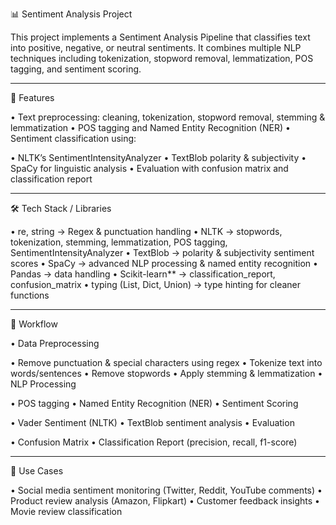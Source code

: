 📊 Sentiment Analysis Project

This project implements a Sentiment Analysis Pipeline that classifies text into positive, negative, or neutral sentiments.
It combines multiple NLP techniques including tokenization, stopword removal, lemmatization, POS tagging, and sentiment scoring.

---

 🚀 Features

• Text preprocessing: cleaning, tokenization, stopword removal, stemming & lemmatization
• POS tagging and Named Entity Recognition (NER)
• Sentiment classification using:

  • NLTK’s SentimentIntensityAnalyzer
  • TextBlob polarity & subjectivity
  • SpaCy for linguistic analysis
• Evaluation with confusion matrix and classification report

---

 🛠 Tech Stack / Libraries

• re, string → Regex & punctuation handling
• NLTK → stopwords, tokenization, stemming, lemmatization, POS tagging, SentimentIntensityAnalyzer
• TextBlob → polarity & subjectivity sentiment scores
• SpaCy → advanced NLP processing & named entity recognition
• Pandas → data handling
• Scikit-learn** → classification\_report, confusion\_matrix
• typing (List, Dict, Union) → type hinting for cleaner functions

---

 🔎 Workflow

• Data Preprocessing

  • Remove punctuation & special characters using regex
  • Tokenize text into words/sentences
  • Remove stopwords
  • Apply stemming & lemmatization
• NLP Processing

  • POS tagging
  • Named Entity Recognition (NER)
• Sentiment Scoring

  • Vader Sentiment (NLTK)
  • TextBlob sentiment analysis
• Evaluation

  • Confusion Matrix
  • Classification Report (precision, recall, f1-score)

---

 🎯 Use Cases

• Social media sentiment monitoring (Twitter, Reddit, YouTube comments)
• Product review analysis (Amazon, Flipkart)
• Customer feedback insights
• Movie review classification

